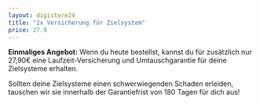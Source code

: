 ```yaml
---
layout: digistore24
title: "2x Versicherung für Zielsystem"
price: 27.9
---
```

<p><strong>Einmaliges Angebot:</strong>&#xA0;Wenn du heute bestellst, kannst du f&#xFC;r zus&#xE4;tzlich nur 27,90&#x20AC; eine Laufzeit-Versicherung und Umtauschgarantie f&#xFC;r deine Zielsysteme erhalten.</p>
<p>Sollten deine Zielsysteme einen schwerwiegenden Schaden erleiden, tauschen wir sie innerhalb der Garantiefrist von 180 Tagen f&#xFC;r dich aus!</p>